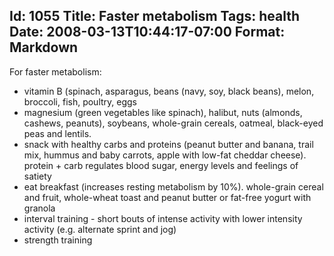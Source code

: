 Id: 1055
Title: Faster metabolism
Tags: health
Date: 2008-03-13T10:44:17-07:00
Format: Markdown
--------------
For faster metabolism:

-   vitamin B (spinach, asparagus, beans (navy, soy, black beans),
    melon, broccoli, fish, poultry, eggs
-   magnesium (green vegetables like spinach), halibut, nuts (almonds,
    cashews, peanuts), soybeans, whole-grain cereals, oatmeal,
    black-eyed peas and lentils.
-   snack with healthy carbs and proteins (peanut butter and banana,
    trail mix, hummus and baby carrots, apple with low-fat cheddar
    cheese). protein + carb regulates blood sugar, energy levels and
    feelings of satiety
-   eat breakfast (increases resting metabolism by 10%). whole-grain
    cereal and fruit, whole-wheat toast and peanut butter or fat-free
    yogurt with granola
-   interval training - short bouts of intense activity with lower
    intensity activity (e.g. alternate sprint and jog)
-   strength training

